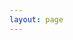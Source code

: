 ```yaml
---
layout: page
---
```

<VPTeamPage>
  <VPTeamPageTitle>
    <template #title>
      2022 Captains
    </template>
    <template #lead>
      Our Fearless Teamleaders who brought home the ninth consecutive state championship!
    </template>
  </VPTeamPageTitle>
  <VPTeamPageSection>
    <!-- <template #title>Our Shops</template> -->
    <!-- <template #lead>...</template> -->
    <template #members>
      <VPTeamMembers size="medium" :members="captains" />
    </template>
  </VPTeamPageSection>
</VPTeamPage>


<script setup>
import {
  VPTeamPage,
  VPTeamPageTitle,
  VPTeamMembers,
  VPTeamPageSection
} from 'vitepress/theme'

const captains = [
  {
    avatar: '/riders/brendan-giles_2022.jpg',
    name: 'Brendan Giles',
    desc: '\"Just gonna send it🤙\"',
    title: 'Senior',
    links: [
      { icon: 'instagram', link: 'https://www.instagram.com/great_brendini/' },
    ]
  },
  {
    avatar: '/riders/liberty-abington_2022.png',
    name: 'Liberty Abington',
    title: 'Senior',
    links: [
      { icon: 'instagram', link: 'https://www.instagram.com/abliberty/' },
    ]
  },
  {
    // avatar: '/riders/liberty-abington_2022.png',
    name: 'Holden Adams',
    title: 'Senior',
    links: [
      // { icon: 'instagram', link: 'https://www.instagram.com/abliberty/' },
    ]
  },
  {
    // avatar: '/riders/jude-osterman_2022.png',
    name: 'Adam Govan',
    title: 'Junior',
    links: [
      // { icon: 'instagram', link: 'https://www.instagram.com/jude.osterman/' },
    ]
  },
  {
    avatar: '/riders/jude-osterman_2022.png',
    name: 'Jude Osterman',
    title: 'Junior',
    links: [
      { icon: 'instagram', link: 'https://www.instagram.com/jude.osterman/' },
    ]
  },
  {
    // avatar: '/riders/anna-giles_2022.jpg',
    name: 'Max Andrews',
    title: 'Sophomore',
    links: [
      // { icon: 'instagram', link: 'https://www.instagram.com/ferdagirl09/' },
    ]
  },
  {
    avatar: '/riders/anna-giles_2022.jpg',
    name: 'Anna Giles',
    title: 'Freshman',
    links: [
      { icon: 'instagram', link: 'https://www.instagram.com/ferdagirl09/' },
    ]
  },
  {
    avatar: '/riders/olivia-babas_2022.png',
    name: 'Olivia Babas',
    title: '8th Grade',
    links: [
    //   { icon: 'instagram', link: 'https://www.instagram.com/ferdagirl09/' },
    ]
  },
  {
    avatar: '/riders/parker-vince_2022.png',
    name: 'Parker Vince',
    title: '8th Grade',
    links: [
    //   { icon: 'instagram', link: 'https://www.instagram.com/ferdagirl09/' },
    ]
  },
  {
    avatar: '/riders/olivia-pobocik_2022.png',
    name: 'Olivia Pobocik',
    title: '7th Grade',
    links: [
    //   { icon: 'instagram', link: 'https://www.instagram.com/ferdagirl09/' },
    ]
  },
]
</script>
